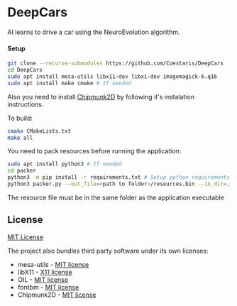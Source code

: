 # DeepCars

AI learns to drive a car using the NeuroEvolution algorithm.

#### Setup
```bash
git clone --recurse-submodules https://github.com/Coestaris/DeepCars
cd DeepCars
sudo apt install mesa-utils libx11-dev libxi-dev imagemagick-6.q16
sudo apt install make cmake # If needed
```
Also you need to install [Chipmunk2D](https://github.com/slembcke/Chipmunk2D) by following it's instalation instructions.

To build:
```bash
cmake CMakeLists.txt 
make all
```

You need to pack resources before running the application:
```bash
sudo apt install python3 # If needed
cd packer
python3 -m pip install -r requirements.txt # Setup python requirements
python3 packer.py --out_file=<path to folder>/resources.bin --in_dir=../resources/
```
The resource file must be in the same folder as the application executable


## License

[MIT License](https://github.com/Coestaris/DeepCars/blob/master/LICENSE)

The project also bundles third party software under its own licenses:
 - mesa-utils - [MIT license](https://www.mesa3d.org/license.html)
 - libX11 - [X11 license](http://www.xfree86.org/3.3.6/COPYRIGHT2.html)
 - OIL - [MIT license](https://github.com/Coestaris/oil/blob/master/LICENSE)
 - fontbm - [MIT license](https://github.com/vladimirgamalyan/fontbm/blob/master/LICENSE)
 - Chipmunk2D - [MIT license](https://github.com/slembcke/Chipmunk2D/blob/master/LICENSE.txt)

